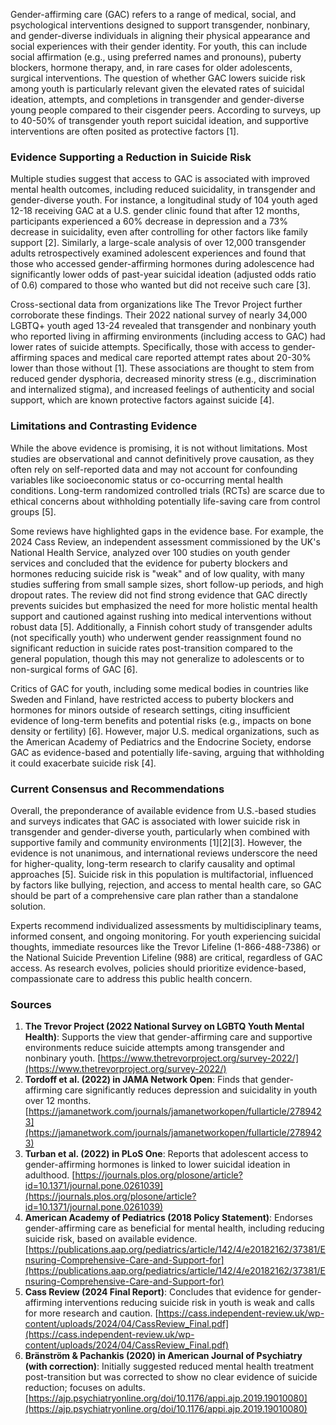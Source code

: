 Gender-affirming care (GAC) refers to a range of medical, social, and psychological interventions designed to support transgender, nonbinary, and gender-diverse individuals in aligning their physical appearance and social experiences with their gender identity. For youth, this can include social affirmation (e.g., using preferred names and pronouns), puberty blockers, hormone therapy, and, in rare cases for older adolescents, surgical interventions. The question of whether GAC lowers suicide risk among youth is particularly relevant given the elevated rates of suicidal ideation, attempts, and completions in transgender and gender-diverse young people compared to their cisgender peers. According to surveys, up to 40-50% of transgender youth report suicidal ideation, and supportive interventions are often posited as protective factors [1].

### Evidence Supporting a Reduction in Suicide Risk
Multiple studies suggest that access to GAC is associated with improved mental health outcomes, including reduced suicidality, in transgender and gender-diverse youth. For instance, a longitudinal study of 104 youth aged 12-18 receiving GAC at a U.S. gender clinic found that after 12 months, participants experienced a 60% decrease in depression and a 73% decrease in suicidality, even after controlling for other factors like family support [2]. Similarly, a large-scale analysis of over 12,000 transgender adults retrospectively examined adolescent experiences and found that those who accessed gender-affirming hormones during adolescence had significantly lower odds of past-year suicidal ideation (adjusted odds ratio of 0.6) compared to those who wanted but did not receive such care [3].

Cross-sectional data from organizations like The Trevor Project further corroborate these findings. Their 2022 national survey of nearly 34,000 LGBTQ+ youth aged 13-24 revealed that transgender and nonbinary youth who reported living in affirming environments (including access to GAC) had lower rates of suicide attempts. Specifically, those with access to gender-affirming spaces and medical care reported attempt rates about 20-30% lower than those without [1]. These associations are thought to stem from reduced gender dysphoria, decreased minority stress (e.g., discrimination and internalized stigma), and increased feelings of authenticity and social support, which are known protective factors against suicide [4].

### Limitations and Contrasting Evidence
While the above evidence is promising, it is not without limitations. Most studies are observational and cannot definitively prove causation, as they often rely on self-reported data and may not account for confounding variables like socioeconomic status or co-occurring mental health conditions. Long-term randomized controlled trials (RCTs) are scarce due to ethical concerns about withholding potentially life-saving care from control groups [5].

Some reviews have highlighted gaps in the evidence base. For example, the 2024 Cass Review, an independent assessment commissioned by the UK's National Health Service, analyzed over 100 studies on youth gender services and concluded that the evidence for puberty blockers and hormones reducing suicide risk is "weak" and of low quality, with many studies suffering from small sample sizes, short follow-up periods, and high dropout rates. The review did not find strong evidence that GAC directly prevents suicides but emphasized the need for more holistic mental health support and cautioned against rushing into medical interventions without robust data [5]. Additionally, a Finnish cohort study of transgender adults (not specifically youth) who underwent gender reassignment found no significant reduction in suicide rates post-transition compared to the general population, though this may not generalize to adolescents or to non-surgical forms of GAC [6].

Critics of GAC for youth, including some medical bodies in countries like Sweden and Finland, have restricted access to puberty blockers and hormones for minors outside of research settings, citing insufficient evidence of long-term benefits and potential risks (e.g., impacts on bone density or fertility) [6]. However, major U.S. medical organizations, such as the American Academy of Pediatrics and the Endocrine Society, endorse GAC as evidence-based and potentially life-saving, arguing that withholding it could exacerbate suicide risk [4].

### Current Consensus and Recommendations
Overall, the preponderance of available evidence from U.S.-based studies and surveys indicates that GAC is associated with lower suicide risk in transgender and gender-diverse youth, particularly when combined with supportive family and community environments [1][2][3]. However, the evidence is not unanimous, and international reviews underscore the need for higher-quality, long-term research to clarify causality and optimal approaches [5]. Suicide risk in this population is multifactorial, influenced by factors like bullying, rejection, and access to mental health care, so GAC should be part of a comprehensive care plan rather than a standalone solution.

Experts recommend individualized assessments by multidisciplinary teams, informed consent, and ongoing monitoring. For youth experiencing suicidal thoughts, immediate resources like the Trevor Lifeline (1-866-488-7386) or the National Suicide Prevention Lifeline (988) are critical, regardless of GAC access. As research evolves, policies should prioritize evidence-based, compassionate care to address this public health concern.

### Sources
1. **The Trevor Project (2022 National Survey on LGBTQ Youth Mental Health)**: Supports the view that gender-affirming care and supportive environments reduce suicide attempts among transgender and nonbinary youth. [https://www.thetrevorproject.org/survey-2022/](https://www.thetrevorproject.org/survey-2022/)  
2. **Tordoff et al. (2022) in JAMA Network Open**: Finds that gender-affirming care significantly reduces depression and suicidality in youth over 12 months. [https://jamanetwork.com/journals/jamanetworkopen/fullarticle/2789423](https://jamanetwork.com/journals/jamanetworkopen/fullarticle/2789423)  
3. **Turban et al. (2022) in PLoS One**: Reports that adolescent access to gender-affirming hormones is linked to lower suicidal ideation in adulthood. [https://journals.plos.org/plosone/article?id=10.1371/journal.pone.0261039](https://journals.plos.org/plosone/article?id=10.1371/journal.pone.0261039)  
4. **American Academy of Pediatrics (2018 Policy Statement)**: Endorses gender-affirming care as beneficial for mental health, including reducing suicide risk, based on available evidence. [https://publications.aap.org/pediatrics/article/142/4/e20182162/37381/Ensuring-Comprehensive-Care-and-Support-for](https://publications.aap.org/pediatrics/article/142/4/e20182162/37381/Ensuring-Comprehensive-Care-and-Support-for)  
5. **Cass Review (2024 Final Report)**: Concludes that evidence for gender-affirming interventions reducing suicide risk in youth is weak and calls for more research and caution. [https://cass.independent-review.uk/wp-content/uploads/2024/04/CassReview_Final.pdf](https://cass.independent-review.uk/wp-content/uploads/2024/04/CassReview_Final.pdf)  
6. **Bränström & Pachankis (2020) in American Journal of Psychiatry (with correction)**: Initially suggested reduced mental health treatment post-transition but was corrected to show no clear evidence of suicide reduction; focuses on adults. [https://ajp.psychiatryonline.org/doi/10.1176/appi.ajp.2019.19010080](https://ajp.psychiatryonline.org/doi/10.1176/appi.ajp.2019.19010080)